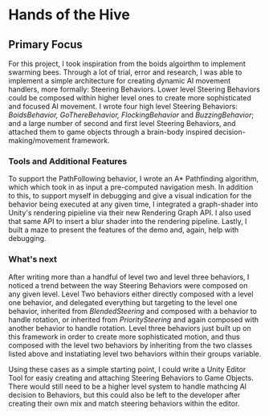 # Hands of the Hive

## Primary Focus

For this project, I took inspiration from the boids algoirthm to implement swarming bees. Through a lot of trial, error and research, I was able to implement a simple architecture for creating dynamic AI movement handlers, more formally: Steering Behaviors. Lower level Steering Behaviors could be composed within higher level ones to create more sophisticated and focused AI movement. I wrote four high level Steering Behaviors: *BoidsBehavior, GoThereBehavior, FlockingBehavior* and *BuzzingBehavior*; and a large number of second and first level Steering Behaviors, and attached them to game objects through a brain-body inspired decision-making/movement framework. 

### Tools and Additional Features

To support the PathFollowing behavior, I wrote an A* Pathfinding algorithm, which which took in as input a pre-computed navigation mesh. In addition to this, to support myself in debugging and give a visual indication for the behavior being executed at any given time, I integrated a graph-shader into Unity's rendering pipieline via their new Rendering Graph API. I also used that same API to insert a blur shader into the rendering pipeline. Lastly, I built a maze to present the features of the demo and, again, help with debugging.

### What's next

After writing more than a handful of level two and level three behaviors, I noticed a trend between the way Steering Behaviors were composed on any given level. Level Two behaviors either directly composed with a level one behavior, and delegated everything but targeting to the level one behavior, inherited from *BlendedSteering* and composed with a behavior to handle rotation, or inherited from *PrioritySteering* and again composed with another behavior to handle rotation. Level three behaviors just built up on this framework in order to create more sophisticated motion, and thus composed with the level two behaviors by inheriting from the two classes listed above and instatiating level two behaviors within their groups variable. 

Using these cases as a simple starting point, I could write a Unity Editor Tool for easiy creating and attaching Steering Behaviors to Game Objects. There would still need to be a higher level system to handle mathcing AI decision to Behaviors, but this could also be left to the developer after creating their own mix and match steering behaviors within the editor. 
